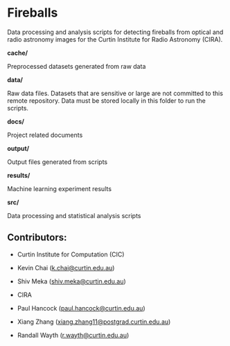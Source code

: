 # Fireballs

Data processing and analysis scripts for detecting fireballs from optical and radio astronomy images for the Curtin Institute for Radio Astronomy (CIRA).

**cache/**

Preprocessed datasets generated from raw data

**data/**

Raw data files. Datasets that are sensitive or large are not committed to this remote repository. Data must be stored locally in this folder to run the scripts.

**docs/**

Project related documents

**output/**

Output files generated from scripts

**results/**

Machine learning experiment results

**src/**

Data processing and statistical analysis scripts

## Contributors:
* Curtin Institute for Computation (CIC)
 * Kevin Chai (k.chai@curtin.edu.au)
 * Shiv Meka (shiv.meka@curtin.edu.au)

* CIRA
 * Paul Hancock (paul.hancock@curtin.edu.au)
 * Xiang Zhang (xiang.zhang11@postgrad.curtin.edu.au)
 * Randall Wayth (r.wayth@curtin.edu.au)